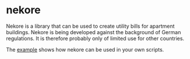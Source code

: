 # nekore

Nekore is a library that can be used to create utility bills for apartment buildings. Nekore is being developed against the background of German regulations. It is therefore probably only of limited use for other countries.

The [example](./example/) shows how nekore can be used in your own scripts.
